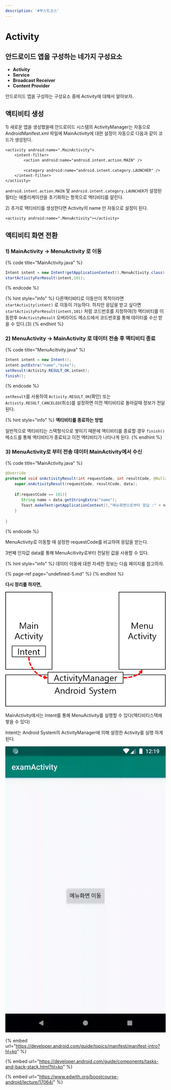 ```yaml
---
description: '#부스트코스'
---
```


# Activity

## 안드로이드 앱을 구성하는 네가지 구성요소

* **Activity**
* **Service**
* **Broadcast Receiver**
* **Content Provider**

안드로이드 앱을 구성하는 구성요소 중에 Activity에 대해서 알아보자.

## 액티비티 생성 

1\) 새로운 앱을 생성했을때 안드로이드 시스템의 ActivityManager는 자동으로 AndroidManifest.xml 파일에 MainActivity에 대한 설정이 자동으로 다음과 같이 코드가 생성된다. 

```markup
<activity android:name=".MainActivity">
    <intent-filter>
        <action android:name="android.intent.action.MAIN" />

        <category android:name="android.intent.category.LAUNCHER" />
    </intent-filter>
</activity>
```

 `android.intent.action.MAIN` 및 `android.intent.category.LAUNCHER`가 설정된 필터는 애플리케이션을 초기화하는 항목으로 액티비티를 알린다.

2\) 추가로 액티비티를 생성한다면 Activity의 name 만 자동으로 설정이 된다.

```markup
<activity android:name=".MenuActivity"></activity>
```

## 액티비티 화면 전환 

### 1\) MainActivity -&gt; MenuActivity 로 이동

{% code title="MainActivity.java" %}
```java
Intent intent = new Intent(getApplicationContext(),MenuActivity.class);
startActivityForResult(intent,101);
```
{% endcode %}

{% hint style="info" %}
다른액티비티로 이동만이 목적이라면 `startActivity(intent)` 로 이동이 가능하다. 하지만 응답을 받고 싶다면 `startActivityForResult(intent,101)` 처럼 코드번호를 지정하여\(1\) 액티비티를 이동한후 `OnActivityResult` 오버라이드 메소드에서 코드번호를 통해 데이터를 수신 받을 수 있다.\(3\)
{% endhint %}

### 2\) MenuActivity -&gt; MainActivity 로 데이터 전송 후 액티비티 종료 

{% code title="MenuAcitivity.java" %}
```java
Intent intent = new Intent();
intent.putExtra("name","mike");
setResult(Activity.RESULT_OK,intent);
finish();
```
{% endcode %}

`setResult`를 사용하여 `Activity.RESULT_OK`\(확인\) 또는 `Activity.RESULT_CANCELED`\(취소\)를 설정하면 이전 액티비티로 돌아갈때 정보가 전달된다.

{% hint style="info" %}
**액티비티를 종료하는 방법** 

일반적으로 액티비티는 스택형식으로 쌓이기 때문에 액티비티를 종료할 경우 `finish()` 메소드를 통해 액티비티가 종료되고 이전 액티비티가 나타나게 된다.
{% endhint %}

### 3\) MenuActivity로 부터 전송 데이터 MainActivity에서 수신   

{% code title="MainActivity.java" %}
```java
@Override
protected void onActivityResult(int requestCode, int resultCode, @Nullable Intent data) {
    super.onActivityResult(requestCode, resultCode, data);

    if(requestCode == 101){
       String name = data.getStringExtra("name");
       Toast.makeText(getApplicationContext(),"메뉴화면으로부터 응답 :" + name ,Toast.LENGTH_LONG).show();
    }

}
```
{% endcode %}

MenuActivity로 이동할 때 설정한 requestCode를 비교하여 응답을 받는다.

3번째 인자값 data를 통해 MenuAcitivity로부터 전달된 값을 사용할 수 있다. 

{% hint style="info" %}
데이터 이동에 대한 자세한 정보는 다음 페이지를 참고하자.

{% page-ref page="undefined-5.md" %}
{% endhint %}

**다시 정리를 하자면,** 

![](../.gitbook/assets/activity_intent.png)

MainActivity에서는 Intent를 통해 MenuActivity를 실행할 수 있다\(액티비티스택에 쌓을 수 있다\) 

Intent는 Android System의 ActivityManager에 의해 설정한 Activity를 실행 하게 된다. 

![](../.gitbook/assets/activity.gif)

{% embed url="https://developer.android.com/guide/topics/manifest/manifest-intro?hl=ko" %}

{% embed url="https://developer.android.com/guide/components/tasks-and-back-stack.html?hl=ko" %}

{% embed url="https://www.edwith.org/boostcourse-android/lecture/17064/" %}



